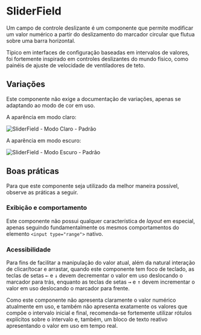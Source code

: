# SliderField

Um campo de controle deslizante é um componente que permite modificar um valor numérico a partir do deslizamento do marcador circular que flutua sobre uma barra horizontal.

Típico em interfaces de configuração baseadas em intervalos de valores, foi fortemente inspirado em controles deslizantes do mundo físico, como painéis de ajuste de velocidade de ventiladores de teto.

## Variações

Este componente não exige a documentação de variações, apenas se adaptando ao modo de cor em uso.

A aparência em modo claro:

![SliderField - Modo Claro - Padrão](~@source/assets/images/component-sliderfield-light.png)

A aparência em modo escuro:

![SliderField - Modo Escuro - Padrão](~@source/assets/images/component-sliderfield-dark.png)

## Boas práticas

Para que este componente seja utilizado da melhor maneira possível, observe as práticas a seguir.

### Exibição e comportamento

Este componente não possui qualquer característica de _layout_ em especial, apenas seguindo fundamentalmente os mesmos comportamentos do elemento `<input type="range">` nativo.

### Acessibilidade

Para fins de facilitar a manipulação do valor atual, além da natural interação de clicar/tocar e arrastar, quando este componente tem foco de teclado, as teclas de setas <kbd>&larr;</kbd> e <kbd>&darr;</kbd> devem decrementar o valor em uso deslocando o marcador para trás, enquanto as teclas de setas <kbd>&rarr;</kbd> e <kbd>&uarr;</kbd> devem incrementar o valor em uso deslocando o marcador para frente.

Como este componente não apresenta claramente o valor numérico atualmente em uso, e também não apresenta exatamente os valores que compõe o intervalo inicial e final, recomenda-se fortemente utilizar rótulos explícitos sobre o intervalo e, também, um bloco de texto reativo apresentando o valor em uso em tempo real.
